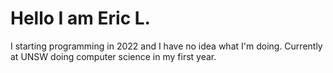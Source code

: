 # Hello I am Eric L.

I starting programming in 2022 and I have no idea what I'm doing. Currently at UNSW doing computer science in my first year.
